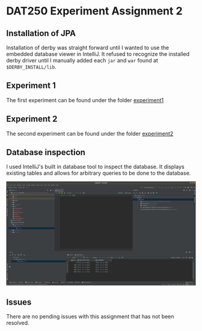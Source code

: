 # DAT250 Experiment Assignment 2

## Installation of JPA

Installation of derby was straight forward until I wanted to use the embedded database viewer in IntelliJ. It refused to recognize the installed derby driver until I manually added each `jar` and `war` found at `$DERBY_INSTALL/lib`.

## Experiment 1

The first experiment can be found under the folder [experiment1](./experiment1)

## Experiment 2

The second experiment can be found under the folder [experiment2](./experiment2)

## Database inspection

I used IntelliJ's built in database tool to inspect the database. It displays existing tables and allows for arbitrary queries to be done to the database.

![Viewing tables in experiment 1](./screenshots/database_view_experiment1.png)

## Issues

There are no pending issues with this assignment that has not been resolved.
